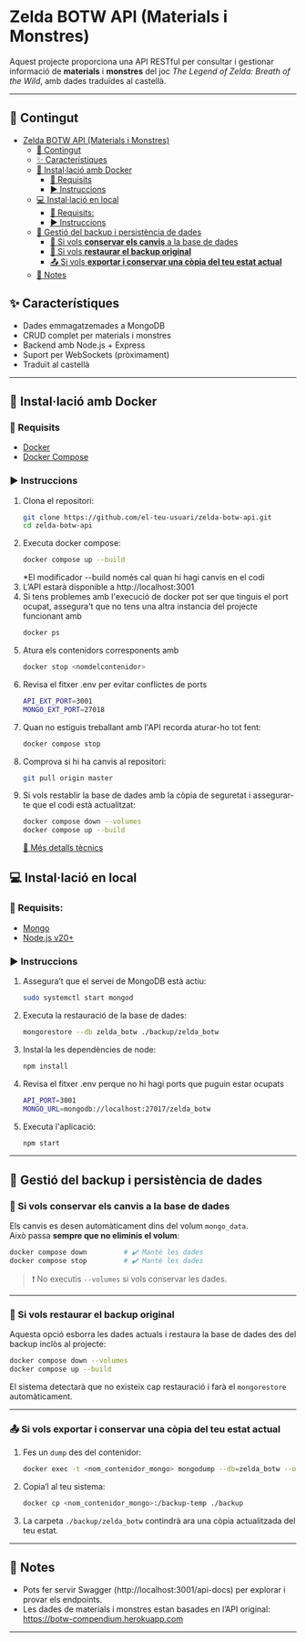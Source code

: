 # Zelda BOTW API (Materials i Monstres)

Aquest projecte proporciona una API RESTful per consultar i gestionar informació de **materials** i **monstres** del joc *The Legend of Zelda: Breath of the Wild*, amb dades traduïdes al castellà.

---

## 📁 Contingut
- [Zelda BOTW API (Materials i Monstres)](#zelda-botw-api-materials-i-monstres)
  - [📁 Contingut](#contingut)
  - [✨ Característiques](#característiques)
  - [🐳 Instal·lació amb Docker](#installació-amb-docker)
    - [🔧 Requisits](#requisits)
    - [▶️ Instruccions](#instruccions)
  - [💻 Instal·lació en local](#installació-en-local)
    - [🔧 Requisits:](#requisits)
    - [▶️ Instruccions](#instruccions)
  - [🧠 Gestió del backup i persistència de dades](#gestió-del-backup-i-persistència-de-dades)
    - [💾 Si vols **conservar els canvis** a la base de dades](#si-vols-conservar-els-canvis-a-la-base-de-dades)
    - [🧨 Si vols **restaurar el backup original**](#si-vols-restaurar-el-backup-original)
    - [📤 Si vols **exportar i conservar una còpia del teu estat actual**](#si-vols-exportar-i-conservar-una-còpia-del-teu-estat-actual)
  - [📝 Notes](#notes)

## ✨ Característiques
- Dades emmagatzemades a MongoDB
- CRUD complet per materials i monstres
- Backend amb Node.js + Express
- Suport per WebSockets (pròximament)
- Traduït al castellà

---

## 🐳 Instal·lació amb Docker

### 🔧 Requisits
- [Docker](https://www.docker.com/)
- [Docker Compose](https://docs.docker.com/compose/)

### ▶️ Instruccions

1. Clona el repositori:
   ```bash
   git clone https://github.com/el-teu-usuari/zelda-botw-api.git
   cd zelda-botw-api
   ```
2. Executa docker compose: 
    ```bash 
    docker compose up --build
    ```
    *El modificador --build només cal quan hi hagi canvis en el codi
3. L’API estarà disponible a http://localhost:3001
4. Si tens problemes amb l'execució de docker pot ser que tinguis el port ocupat, assegura't que no tens una altra instancia del projecte funcionant amb 
    ```bash 
    docker ps
    ```
5. Atura els contenidors corresponents amb 
    ```bash
    docker stop <nomdelcontenidor> 
    ```
6. Revisa el fitxer .env per evitar conflictes de ports
   ```bash
   API_EXT_PORT=3001
   MONGO_EXT_PORT=27018
   ```
7. Quan no estiguis treballant amb l'API recorda aturar-ho tot fent:
    ```bash
    docker compose stop
    ```
8. Comprova si hi ha canvis al repositori:
    ```bash
    git pull origin master
    ```
9. Si vols restablir la base de dades amb la còpia de seguretat i assegurar-te que el codi està actualitzat:
    ```bash
    docker compose down --volumes
    docker compose up --build
    ```
    [🧠 Més detalls tècnics](#més-detalls-tècnics)
## 💻 Instal·lació en local
### 🔧 Requisits:
- [Mongo](https://www.mongodb.com/docs/manual/administration/install-on-linux/)
- [Node.js v20+](https://nodejs.org/en/download)
### ▶️ Instruccions
1. Assegura’t que el servei de MongoDB està actiu:
   ```bash
   sudo systemctl start mongod
   ```
2. Executa la restauració de la base de dades:
   ```bash
   mongorestore --db zelda_botw ./backup/zelda_botw
   ```
3. Instal·la les dependències de node:
   ```bash
   npm install
   ```
4. Revisa el fitxer .env perque no hi hagi ports que puguin estar ocupats
   ```bash
   API_PORT=3001
   MONGO_URL=mongodb://localhost:27017/zelda_botw
   ```
5. Executa l'aplicació:
   ```bash
   npm start
   ```
---   

## 🧠 Gestió del backup i persistència de dades

### 💾 Si vols **conservar els canvis** a la base de dades

Els canvis es desen automàticament dins del volum `mongo_data`.  
Això passa **sempre que no eliminis el volum**:

```bash
docker compose down         # ✔️ Manté les dades
docker compose stop         # ✔️ Manté les dades
```

> ❗ No executis `--volumes` si vols conservar les dades.

---

### 🧨 Si vols **restaurar el backup original**

Aquesta opció esborra les dades actuals i restaura la base de dades des del backup inclòs al projecte:

```bash
docker compose down --volumes
docker compose up --build
```

El sistema detectarà que no existeix cap restauració i farà el `mongorestore` automàticament.

---

### 📤 Si vols **exportar i conservar una còpia del teu estat actual**

1. Fes un `dump` des del contenidor:
   ```bash
   docker exec -t <nom_contenidor_mongo> mongodump --db=zelda_botw --out=/backup-temp
   ```

2. Copia’l al teu sistema:
   ```bash
   docker cp <nom_contenidor_mongo>:/backup-temp ./backup
   ```

3. La carpeta `./backup/zelda_botw` contindrà ara una còpia actualitzada del teu estat.

---
## 📝 Notes   
- Pots fer servir Swagger (http://localhost:3001/api-docs) per explorar i provar els endpoints.
- Les dades de materials i monstres estan basades en l’API original: https://botw-compendium.herokuapp.com
---   


